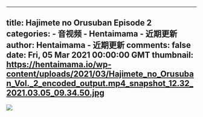 
---
title: Hajimete no Orusuban Episode 2
categories: 
    - 音视频
    - Hentaimama - 近期更新
author: Hentaimama - 近期更新
comments: false
date: Fri, 05 Mar 2021 00:00:00 GMT
thumbnail: https://hentaimama.io/wp-content/uploads/2021/03/Hajimete_no_Orusuban_Vol._2_encoded_output.mp4_snapshot_12.32_2021.03.05_09.34.50.jpg
---

<div>   
<img src="https://hentaimama.io/wp-content/uploads/2021/03/Hajimete_no_Orusuban_Vol._2_encoded_output.mp4_snapshot_12.32_2021.03.05_09.34.50.jpg" referrerpolicy="no-referrer">  
</div>
            